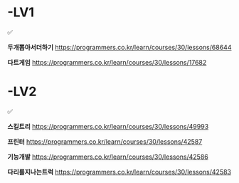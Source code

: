 # -LV1
✅

**두개뽑아서더하기** https://programmers.co.kr/learn/courses/30/lessons/68644

**다트게임**  https://programmers.co.kr/learn/courses/30/lessons/17682



# -LV2

✅

**스킬트리**    https://programmers.co.kr/learn/courses/30/lessons/49993

**프린터**     https://programmers.co.kr/learn/courses/30/lessons/42587

**기능개발**    https://programmers.co.kr/learn/courses/30/lessons/42586

**다리를지나는트럭**  https://programmers.co.kr/learn/courses/30/lessons/42583
